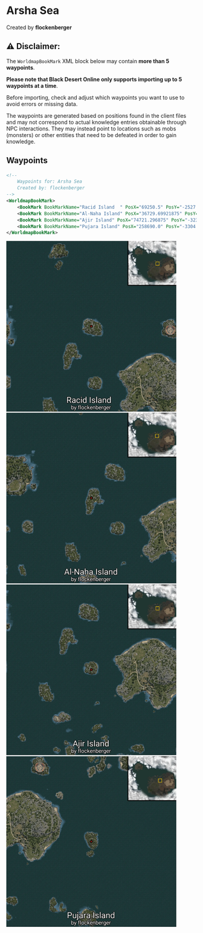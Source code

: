 # Arsha Sea
Created by **flockenberger**

## ⚠️ Disclaimer:
The `WorldmapBookMark` XML block below may contain **more than 5 waypoints**.

**Please note that Black Desert Online only supports importing up to 5 waypoints at a time**.

Before importing, check and adjust which waypoints you want to use to avoid errors or missing data.

The waypoints are generated based on positions found in the client files and may not correspond to actual knowledge entries obtainable through NPC interactions.
They may instead point to locations such as mobs (monsters) or other entities that need to be defeated in order to gain knowledge.

## Waypoints
```xml
<!--
    Waypoints for: Arsha Sea
    Created by: flockenberger
-->
<WorldmapBookMark>
    <BookMark BookMarkName="Racid Island  " PosX="69250.5" PosY="-2527.39990234375" PosZ="408777.0" />
    <BookMark BookMarkName="Al-Naha Island" PosX="36729.69921875" PosY="-5573.43994140625" PosZ="370254.0" />
    <BookMark BookMarkName="Ajir Island" PosX="74721.296875" PosY="-3231.60009765625" PosZ="324086.0" />
    <BookMark BookMarkName="Pujara Island" PosX="258690.0" PosY="-3304.760009765625" PosZ="295960.0" />
</WorldmapBookMark>
```

<img src="./Arsha Sea_Racid Island  _Preview.webp" width="450"/> <img src="./Arsha Sea_Al-Naha Island_Preview.webp" width="450"/> <img src="./Arsha Sea_Ajir Island_Preview.webp" width="450"/> <img src="./Arsha Sea_Pujara Island_Preview.webp" width="450"/> 
